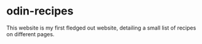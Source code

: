 # odin-recipes
This website is my first fledged out website, detailing a small list of recipes on different pages. 